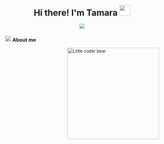 <h1 align="center">Hi there! I'm Tamara <img src="https://media.giphy.com/media/hvRJCLFzcasrR4ia7z/giphy.gif" width="35"></h1>

<p align="center">
  <a href="https://github.com/TamaraRibeiro/readme-typing-svg"><img src="https://readme-typing-svg.herokuapp.com?lines=From%20Brazil;BSc.+in+Computer+Science;Game+Developer;Frontend+Developer;AI%20|%20Quantum+Computing%20Enthusiast;Always+willing+to+learn;Welcome!&center=true&width=500&height=50"></a>
</p>

<h3><img src="https://media.giphy.com/media/ObNTw8Uzwy6KQ/giphy.gif" width="20px"> About me</h3>

<img align="right" width=300px alt="Little coder bear" src="https://c.tenor.com/GN73MKBawZYAAAAi/busy-cute.gif" />

